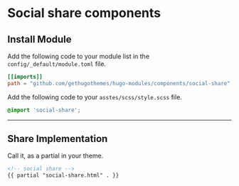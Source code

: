 # Social share components

## Install Module

Add the following code to your module list in the `config/_default/module.toml` file.

```toml
[[imports]]
path = "github.com/gethugothemes/hugo-modules/components/social-share"
```

Add the following code to your `asstes/scss/style.scss` file.

```scss
@import 'social-share';
```

<hr>

## Share Implementation

Call it, as a partial in your theme.

```html
<!-- social share -->
{{ partial "social-share.html" . }}
```
